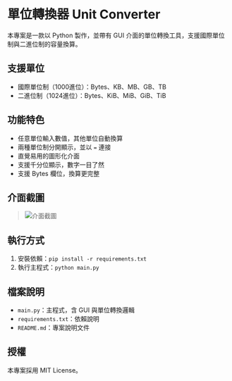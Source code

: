 # 單位轉換器 Unit Converter

本專案是一款以 Python 製作，並帶有 GUI 介面的單位轉換工具，支援國際單位制與二進位制的容量換算。

## 支援單位
- 國際單位制（1000進位）：Bytes、KB、MB、GB、TB
- 二進位制（1024進位）：Bytes、KiB、MiB、GiB、TiB

## 功能特色
- 任意單位輸入數值，其他單位自動換算
- 兩種單位制分開顯示，並以 `=` 連接
- 直覺易用的圖形化介面
- 支援千分位顯示，數字一目了然
- 支援 Bytes 欄位，換算更完整

## 介面截圖
> ![介面截圖](screenshot.png)

## 執行方式
1. 安裝依賴：`pip install -r requirements.txt`
2. 執行主程式：`python main.py`

## 檔案說明
- `main.py`：主程式，含 GUI 與單位轉換邏輯
- `requirements.txt`：依賴說明
- `README.md`：專案說明文件

## 授權
本專案採用 MIT License。
